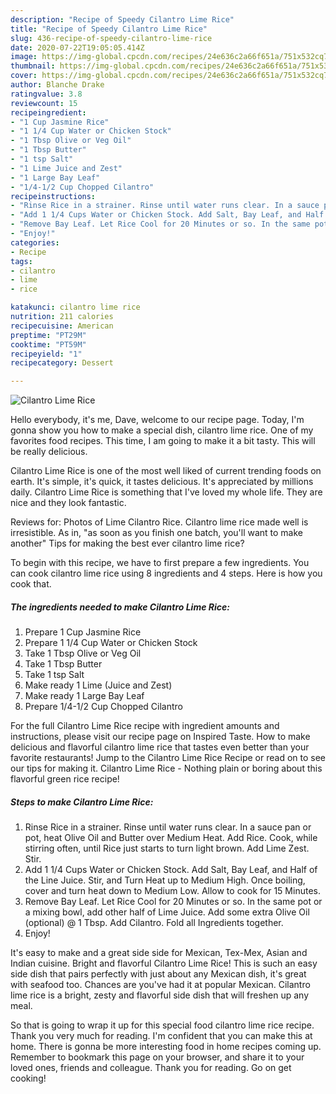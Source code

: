 ```yaml
---
description: "Recipe of Speedy Cilantro Lime Rice"
title: "Recipe of Speedy Cilantro Lime Rice"
slug: 436-recipe-of-speedy-cilantro-lime-rice
date: 2020-07-22T19:05:05.414Z
image: https://img-global.cpcdn.com/recipes/24e636c2a66f651a/751x532cq70/cilantro-lime-rice-recipe-main-photo.jpg
thumbnail: https://img-global.cpcdn.com/recipes/24e636c2a66f651a/751x532cq70/cilantro-lime-rice-recipe-main-photo.jpg
cover: https://img-global.cpcdn.com/recipes/24e636c2a66f651a/751x532cq70/cilantro-lime-rice-recipe-main-photo.jpg
author: Blanche Drake
ratingvalue: 3.8
reviewcount: 15
recipeingredient:
- "1 Cup Jasmine Rice"
- "1 1/4 Cup Water or Chicken Stock"
- "1 Tbsp Olive or Veg Oil"
- "1 Tbsp Butter"
- "1 tsp Salt"
- "1 Lime Juice and Zest"
- "1 Large Bay Leaf"
- "1/4-1/2 Cup Chopped Cilantro"
recipeinstructions:
- "Rinse Rice in a strainer. Rinse until water runs clear. In a sauce pan or pot, heat Olive Oil and Butter over Medium Heat. Add Rice. Cook, while stirring often, until Rice just starts to turn light brown. Add Lime Zest. Stir."
- "Add 1 1/4 Cups Water or Chicken Stock. Add Salt, Bay Leaf, and Half of the Line Juice. Stir, and Turn Heat up to Medium High. Once boiling, cover and turn heat down to Medium Low. Allow to cook for 15 Minutes."
- "Remove Bay Leaf. Let Rice Cool for 20 Minutes or so. In the same pot or a mixing bowl, add other half of Lime Juice. Add some extra Olive Oil (optional) @ 1 Tbsp. Add Cilantro. Fold all Ingredients together."
- "Enjoy!"
categories:
- Recipe
tags:
- cilantro
- lime
- rice

katakunci: cilantro lime rice 
nutrition: 211 calories
recipecuisine: American
preptime: "PT29M"
cooktime: "PT59M"
recipeyield: "1"
recipecategory: Dessert

---
```



![Cilantro Lime Rice](https://img-global.cpcdn.com/recipes/24e636c2a66f651a/751x532cq70/cilantro-lime-rice-recipe-main-photo.jpg)

Hello everybody, it's me, Dave, welcome to our recipe page. Today, I'm gonna show you how to make a special dish, cilantro lime rice. One of my favorites food recipes. This time, I am going to make it a bit tasty. This will be really delicious.

Cilantro Lime Rice is one of the most well liked of current trending foods on earth. It's simple, it's quick, it tastes delicious. It's appreciated by millions daily. Cilantro Lime Rice is something that I've loved my whole life. They are nice and they look fantastic.

Reviews for: Photos of Lime Cilantro Rice. Cilantro lime rice made well is irresistible. As in, &#34;as soon as you finish one batch, you&#39;ll want to make another&#34; Tips for making the best ever cilantro lime rice?


To begin with this recipe, we have to first prepare a few ingredients. You can cook cilantro lime rice using 8 ingredients and 4 steps. Here is how you cook that.

<!--inarticleads1-->

##### The ingredients needed to make Cilantro Lime Rice:

1. Prepare 1 Cup Jasmine Rice
1. Prepare 1 1/4 Cup Water or Chicken Stock
1. Take 1 Tbsp Olive or Veg Oil
1. Take 1 Tbsp Butter
1. Take 1 tsp Salt
1. Make ready 1 Lime (Juice and Zest)
1. Make ready 1 Large Bay Leaf
1. Prepare 1/4-1/2 Cup Chopped Cilantro


For the full Cilantro Lime Rice recipe with ingredient amounts and instructions, please visit our recipe page on Inspired Taste. How to make delicious and flavorful cilantro lime rice that tastes even better than your favorite restaurants! Jump to the Cilantro Lime Rice Recipe or read on to see our tips for making it. Cilantro Lime Rice - Nothing plain or boring about this flavorful green rice recipe! 

<!--inarticleads2-->

##### Steps to make Cilantro Lime Rice:

1. Rinse Rice in a strainer. Rinse until water runs clear. In a sauce pan or pot, heat Olive Oil and Butter over Medium Heat. Add Rice. Cook, while stirring often, until Rice just starts to turn light brown. Add Lime Zest. Stir.
1. Add 1 1/4 Cups Water or Chicken Stock. Add Salt, Bay Leaf, and Half of the Line Juice. Stir, and Turn Heat up to Medium High. Once boiling, cover and turn heat down to Medium Low. Allow to cook for 15 Minutes.
1. Remove Bay Leaf. Let Rice Cool for 20 Minutes or so. In the same pot or a mixing bowl, add other half of Lime Juice. Add some extra Olive Oil (optional) @ 1 Tbsp. Add Cilantro. Fold all Ingredients together.
1. Enjoy!


It&#39;s easy to make and a great side side for Mexican, Tex-Mex, Asian and Indian cuisine. Bright and flavorful Cilantro Lime Rice! This is such an easy side dish that pairs perfectly with just about any Mexican dish, it&#39;s great with seafood too. Chances are you&#39;ve had it at popular Mexican. Cilantro lime rice is a bright, zesty and flavorful side dish that will freshen up any meal. 

So that is going to wrap it up for this special food cilantro lime rice recipe. Thank you very much for reading. I'm confident that you can make this at home. There is gonna be more interesting food in home recipes coming up. Remember to bookmark this page on your browser, and share it to your loved ones, friends and colleague. Thank you for reading. Go on get cooking!
